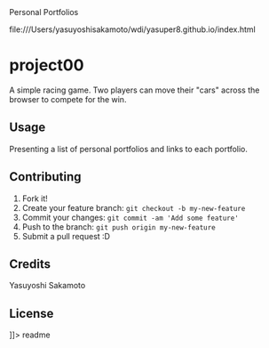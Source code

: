 
<snippet>
  <content><![CDATA[

  
# Personal Portfolios
 file:///Users/yasuyoshisakamoto/wdi/yasuper8.github.io/index.html

# project00
A simple racing  game. Two players can move their "cars" across the browser to compete for the win.


## Usage
Presenting a list of personal portfolios and links to each portfolio.

## Contributing
1. Fork it!
2. Create your feature branch: `git checkout -b my-new-feature`
3. Commit your changes: `git commit -am 'Add some feature'`
4. Push to the branch: `git push origin my-new-feature`
5. Submit a pull request :D

## Credits
Yasuyoshi Sakamoto
## License

]]></content>
  <tabTrigger>readme</tabTrigger>
</snippet>
